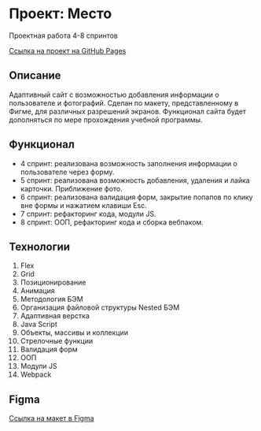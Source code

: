 # Проект: Место
Проектная работа 4-8 спринтов

[Ссылка на проект на GitHub Pages](https://varvaranamar.github.io/mesto/index.html)

## **Описание**

Адаптивный сайт с возможностью добавления информации о пользователе и фотографий.
Сделан по макету, представленному в Фигме, для различных разрешений экранов.
Функционал сайта будет дополняться по мере прохождения учебной программы. 

## **Функционал**
- 4 спринт: реализована возможность заполнения информации о пользователе через форму.
- 5 спринт: реализована возможность добавления, удаления и лайка карточки. Приближение фото.
- 6 спринт: реализована валидация форм, закрытие попапов по клику вне формы и нажатием клавиши Esc.
- 7 спринт: рефакторинг кода, модули JS.
- 8 спринт: ООП, рефакторинг кода и сборка вебпаком.

## **Технологии**

1. Flex
2. Grid
2. Позиционирование
4. Анимация
5. Методология БЭМ
6. Организация файловой структуры Nested БЭМ
7. Адаптивная верстка
8. Java Script
9. Объекты, массивы и коллекции
10. Стрелочные функции
11. Валидация форм
12. ООП
13. Модули JS
14. Webpack

## **Figma**

[Ссылка на макет в Figma](https://www.figma.com/file/2cn9N9jSkmxD84oJik7xL7/JavaScript.-Sprint-4?node-id=0%3A1)
